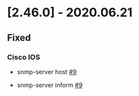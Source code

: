 # [2.46.0] - 2020.06.21

## Fixed

### Cisco IOS

* snmp-server host [#9](https://github.com/heyglen/network_tech/issues/9)

* snmp-server inform [#9](https://github.com/heyglen/network_tech/issues/9)
